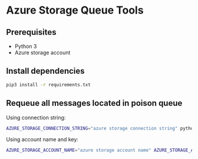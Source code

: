 # Azure Storage Queue Tools

## Prerequisites

* Python 3
* Azure storage account

## Install dependencies
```bash
pip3 install -r requirements.txt
```

## Requeue all messages located in poison queue

Using connection string:
```bash
AZURE_STORAGE_CONNECTION_STRING="azure storage connection string" python3 ./poison-requeue.py "queue-name"
```

Using account name and key: 
```bash
AZURE_STORAGE_ACCOUNT_NAME="azure storage account name" AZURE_STORAGE_ACCOUNT_KEY="azure storage account key" python3 ./poison-requeue.py "queue-name"
```
